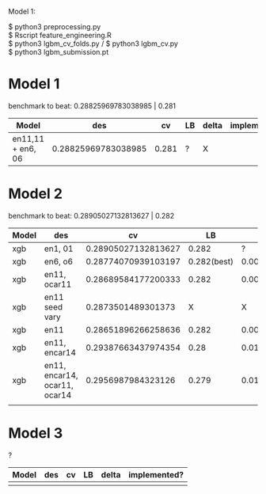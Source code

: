 Model 1: 

$ python3 preprocessing.py 
<br>
$ Rscript feature_engineering.R
<br>
$ python3 lgbm_cv_folds.py / $ python3 lgbm_cv.py 
<br>
$ python3 lgbm_submission.pt
# Model 1 


benchmark to beat: 0.28825969783038985 |  0.281 

Model | des| cv | LB |  delta | implemented? 
--- | --- | --- | --- | --- | ---
 | en11,11 + en6, 06  |  0.28825969783038985 |  0.281  |  ? |  X 


# Model 2 

benchmark to beat: 0.28905027132813627   |  0.282

Model | des| cv | LB |  delta | implemented? 
--- | --- | --- | --- | --- | ---
xgb | en1, 01 | 0.28905027132813627   |  0.282  | ?  |  X
xgb | en6, o6 | 0.28774070939103197  | 0.282(best)   |  0.005 |  Y
xgb | en11, ocar11 | 0.28689584177200333  |  0.282  | 0.004895841772  |  Y
xgb | en11 seed vary | 0.2873501489301373   |  X  | X  |  X
xgb | en11 | 0.28651896266258636   | 0.282   | 0.0045189626625  |  X
xgb | en11, encar14  | 0.29387663437974354  | 0.28   | 0.0138766343797  |  X
xgb | en11, encar14, ocar11, ocar14  | 0.2956987984323126  | 0.279   | 0.0166987984323126  |  X
 |  |   |    |   |  


# Model 3 

?


Model | des| cv | LB |  delta | implemented? 
--- | --- | --- | --- | --- | ---
 |  |   |    |   |  
